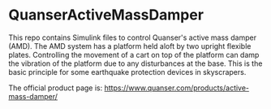 # QuanserActiveMassDamper
This repo contains Simulink files to control Quanser's active mass damper (AMD).
The AMD system has a platform held aloft by two upright flexible plates.
Controlling the movement of a cart on top of the platform can damp the vibration
of the platform due to any disturbances at the base. This is the basic principle
for some earthquake protection devices in skyscrapers.

The official product page is:
https://www.quanser.com/products/active-mass-damper/
